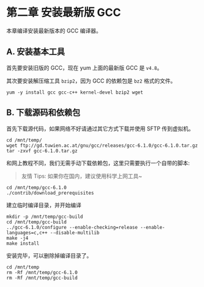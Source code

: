 # 第二章 安装最新版 GCC

本章编译安装最新版本的 GCC 编译器。

## A. 安装基本工具

首先要安装旧版的 GCC，现在 yum 上面的最新版 GCC 是 `v4.8`。

其次要安装解压缩工具 `bzip2`，因为 GCC 的依赖包是 `bz2` 格式的文件。

```
yum -y install gcc gcc-c++ kernel-devel bzip2 wget
```

## B. 下载源码和依赖包

首先下载源代码，如果网络不好请通过其它方式下载并使用 SFTP 传到虚拟机。

```
cd /mnt/temp/
wget ftp://gd.tuwien.ac.at/gnu/gcc/releases/gcc-6.1.0/gcc-6.1.0.tar.gz
tar -zxvf gcc-6.1.0.tar.gz
```

和网上教程不同，我们无需手动下载依赖包，这里只需要执行一个自带的脚本:

> 友情 Tips: 如果你在国内，建议使用科学上网工具~

```
cd /mnt/temp/gcc-6.1.0
./contrib/download_prerequisites
```

建立临时编译目录，并开始编译

```
mkdir -p /mnt/temp/gcc-build
cd /mnt/temp/gcc-build
../gcc-6.1.0/configure --enable-checking=release --enable-languages=c,c++ --disable-multilib
make -j4
make install
```

安装完毕，可以删除掉编译目录了。

```
cd /mnt/temp
rm -Rf /mnt/temp/gcc-6.1.0
rm -Rf /mnt/temp/gcc-build
```

